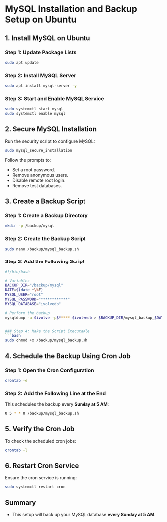 # MySQL Installation and Backup Setup on Ubuntu

## 1. Install MySQL on Ubuntu

### Step 1: Update Package Lists
```bash
sudo apt update
```

### Step 2: Install MySQL Server
```bash
sudo apt install mysql-server -y
```

### Step 3: Start and Enable MySQL Service
```bash
sudo systemctl start mysql
sudo systemctl enable mysql
```

## 2. Secure MySQL Installation
Run the security script to configure MySQL:
```bash
sudo mysql_secure_installation
```
Follow the prompts to:
- Set a root password.
- Remove anonymous users.
- Disable remote root login.
- Remove test databases.

## 3. Create a Backup Script

### Step 1: Create a Backup Directory
```bash
mkdir -p /backup/mysql
```

### Step 2: Create the Backup Script
```bash
sudo nano /backup/mysql_backup.sh
```

### Step 3: Add the Following Script
```bash
#!/bin/bash

# Variables
BACKUP_DIR="/backup/mysql"
DATE=$(date +\%F)
MYSQL_USER="root"
MYSQL_PASSWORD="************"  
MYSQL_DATABASE="ivolvedb"  

# Perform the backup
mysqldump -u $ivolve -p$***** $ivolvedb > $BACKUP_DIR/mysql_backup_$DATE.sql


### Step 4: Make the Script Executable
```bash
sudo chmod +x /backup/mysql_backup.sh
```

## 4. Schedule the Backup Using Cron Job

### Step 1: Open the Cron Configuration
```bash
crontab -e
```

### Step 2: Add the Following Line at the End
This schedules the backup every **Sunday at 5 AM**:
```bash
0 5 * * 0 /backup/mysql_backup.sh
```


## 5. Verify the Cron Job
To check the scheduled cron jobs:
```bash
crontab -l
```

## 6. Restart Cron Service
Ensure the cron service is running:
```bash
sudo systemctl restart cron
```

## Summary
- This setup will back up your MySQL database **every Sunday at 5 AM**.

